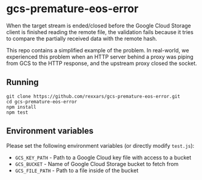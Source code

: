 # gcs-premature-eos-error

When the target stream is ended/closed before the Google Cloud Storage client is finished reading the remote file, the validation fails because it tries to compare the partially received data with the remote hash.

This repo contains a simplified example of the problem. In real-world, we experienced this problem when an HTTP server behind a proxy was piping from GCS to the HTTP response, and the upstream proxy closed the socket.


## Running

```
git clone https://github.com/rexxars/gcs-premature-eos-error.git
cd gcs-premature-eos-error
npm install
npm test
```

## Environment variables

Please set the following environment variables (or directly modify `test.js`):

- `GCS_KEY_PATH` - Path to a Google Cloud key file with access to a bucket
- `GCS_BUCKET` - Name of Google Cloud Storage bucket to fetch from
- `GCS_FILE_PATH` - Path to a file inside of the bucket
